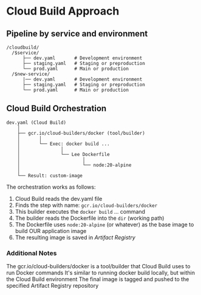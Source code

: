 
# Cloud Build Approach
## Pipeline by service and environment

```console
/cloudbuild/
  /$service/
      ├── dev.yaml       # Development environment
      ├── staging.yaml   # Staging or preproduction
      └── prod.yaml      # Main or production
  /$new-service/
      |── dev.yaml       # Development environment
      ├── staging.yaml   # Staging or preproduction
      └── prod.yaml      # Main or production
```
  
## Cloud Build Orchestration

```console
dev.yaml (Cloud Build)
    │
    ├── gcr.io/cloud-builders/docker (tool/builder)
    │       │
    │       └── Exec: docker build ...
    │               │
    │               └── Lee Dockerfile
    │                       │
    │                       └── node:20-alpine
    │
    └── Result: custom-image
```


The orchestration works as follows:

1. Cloud Build reads the dev.yaml file
2. Finds the step with name: `gcr.io/cloud-builders/docker`
3. This builder executes the `docker build` ... command
4. The builder reads the Dockerfile into the `dir` (working path)
5. The Dockerfile uses `node:20-alpine` (or whatever) as the base image to build OUR application image
6. The resulting image is saved in *Artifact Registry* 

### Additional Notes
The gcr.io/cloud-builders/docker is a tool/builder that Cloud Build uses to run Docker commands
It's similar to running docker build locally, but within the Cloud Build environment
The final image is tagged and pushed to the specified Artifact Registry repository